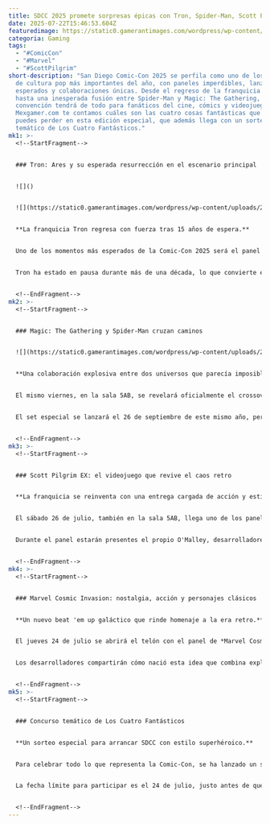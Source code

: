 ```yaml
---
title: SDCC 2025 promete sorpresas épicas con Tron, Spider-Man, Scott Pilgrim y más
date: 2025-07-22T15:46:53.604Z
featuredimage: https://static0.gamerantimages.com/wordpress/wp-content/uploads/wm/2025/07/san-diego-comic-con-sdcc-2025-fantastic-four-giveaway.jpg?q=70&fit=crop&w=1140&h=&dpr=1
categoria: Gaming
tags:
  - "#ComicCon"
  - "#Marvel"
  - "#ScottPilgrim"
short-description: "San Diego Comic-Con 2025 se perfila como uno de los eventos
  de cultura pop más importantes del año, con paneles imperdibles, lanzamientos
  esperados y colaboraciones únicas. Desde el regreso de la franquicia Tron
  hasta una inesperada fusión entre Spider-Man y Magic: The Gathering, la
  convención tendrá de todo para fanáticos del cine, cómics y videojuegos. En
  Mexgamer.com te contamos cuáles son las cuatro cosas fantásticas que no te
  puedes perder en esta edición especial, que además llega con un sorteo
  temático de Los Cuatro Fantásticos."
mk1: >-
  <!--StartFragment-->


  ### Tron: Ares y su esperada resurrección en el escenario principal


  ![]()


  ![](https://static0.gamerantimages.com/wordpress/wp-content/uploads/2025/07/tron-ares-san-diego-comic-con-sdcc-2025.jpg?q=49&fit=crop&w=825&dpr=2)


  **La franquicia Tron regresa con fuerza tras 15 años de espera.**


  Uno de los momentos más esperados de la Comic-Con 2025 será el panel de *Tron: Ares* el viernes 25 de julio en el mítico Hall H. Este nuevo capítulo en la saga cibernética será presentado por su director Joachim Rønning junto al elenco, quienes compartirán imágenes exclusivas y detalles inéditos de la trama. La cinta se estrenará en octubre, pero los asistentes al panel tendrán el privilegio de conocer antes que nadie qué le depara el futuro a la red.


  Tron ha estado en pausa durante más de una década, lo que convierte esta presentación en un evento de culto para sus fans. La estética visual, el universo digital y la nostalgia juegan a favor de *Tron: Ares*, que promete ser uno de los grandes regresos cinematográficos del año. Si eres fan del sci-fi o simplemente quieres vivir la experiencia de un panel épico en Comic-Con, este es el evento ideal.


  <!--EndFragment-->
mk2: >-
  <!--StartFragment-->


  ### Magic: The Gathering y Spider-Man cruzan caminos


  ![](https://static0.gamerantimages.com/wordpress/wp-content/uploads/2025/07/magic-the-gathering-x-spider-man-crossover-san-diego-comic-con-sdcc-2025.jpg?q=49&fit=crop&w=825&dpr=2)


  **Una colaboración explosiva entre dos universos que parecía imposible.**


  El mismo viernes, en la sala 5AB, se revelará oficialmente el crossover entre *Magic: The Gathering* y *Spider-Man*, una fusión entre cartas y cómics que dará mucho de qué hablar. Esta inédita colaboración será explicada en detalle por figuras clave de ambas franquicias: Mark Rosewater (diseñador jefe de Magic), C.B. Cebulski (editor en jefe de Marvel), y otros creativos de Wizards of the Coast y Hasbro.


  El set especial se lanzará el 26 de septiembre de este mismo año, pero los asistentes al panel tendrán el primer vistazo a las cartas, su arte exclusivo y cómo se integrará la narrativa del trepamuros en el universo de Magic. Para coleccionistas, jugadores y fanáticos de Spider-Man, esta es una oportunidad única de explorar una nueva dimensión creativa.


  <!--EndFragment-->
mk3: >-
  <!--StartFragment-->


  ### Scott Pilgrim EX: el videojuego que revive el caos retro


  **La franquicia se reinventa con una entrega cargada de acción y estilo.**


  El sábado 26 de julio, también en la sala 5AB, llega uno de los paneles más esperados por los gamers y fans del cómic independiente: *Scott Pilgrim EX*. Este nuevo videojuego de acción 2D desarrollado por Tribute Games promete llevar la locura visual y el humor ácido del universo de Bryan Lee O'Malley a nuevos niveles.


  Durante el panel estarán presentes el propio O'Malley, desarrolladores como Jean-François Major y Yannick Belzil, así como representantes de Universal y Limited Run Games. Además de mostrar jugabilidad exclusiva, se anticipan revelaciones sorpresa que podrían incluir contenido coleccionable, ediciones limitadas o futuras adaptaciones. *Scott Pilgrim EX* es la evolución que los fans no sabían que necesitaban, y este panel será su carta de presentación oficial.


  <!--EndFragment-->
mk4: >-
  <!--StartFragment-->


  ### Marvel Cosmic Invasion: nostalgia, acción y personajes clásicos


  **Un nuevo beat 'em up galáctico que rinde homenaje a la era retro.**


  El jueves 24 de julio se abrirá el telón con el panel de *Marvel Cosmic Invasion*, un videojuego con estética retro y una jugabilidad estilo arcade que promete capturar el espíritu clásico de los cómics. Será en la sala 6BCF donde se presentará contenido nunca antes visto, incluyendo arte conceptual, detalles narrativos y dos nuevos personajes jugables.


  Los desarrolladores compartirán cómo nació esta idea que combina exploración espacial, combates frenéticos y personajes icónicos del universo Marvel. Además, algunos actores de voz se presentarán para hablar de sus papeles en el juego, lo que añade un toque especial de inmersión para los fanáticos del género. Con una ambientación cósmica y un estilo nostálgico, *Marvel Cosmic Invasion* podría convertirse en uno de los títulos indie del año.


  <!--EndFragment-->
mk5: >-
  <!--StartFragment-->


  ### Concurso temático de Los Cuatro Fantásticos


  **Un sorteo especial para arrancar SDCC con estilo superhéroico.**


  Para celebrar todo lo que representa la Comic-Con, se ha lanzado un sorteo exclusivo inspirado en *Los Cuatro Fantásticos: First Steps*. El premio incluye cuatro entradas de cine cortesía de Fandango para ver la película, un sudadera temática y una lonchera retro con diseño clásico. Para participar, solo hay que comentar en un hilo de más de 10 palabras qué película, serie o videojuego te emociona más en esta Comic-Con y por qué.


  La fecha límite para participar es el 24 de julio, justo antes de que inicie la convención. Una forma ideal de sumar emoción a una semana repleta de cultura pop, nostalgia y adelantos exclusivos. Este tipo de concursos refuerzan el vínculo entre los estudios y los fans, y convierten la Comic-Con en una celebración interactiva e inolvidable.


  <!--EndFragment-->
---
```

